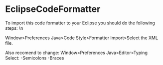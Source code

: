 # EclipseCodeFormatter

To import this code formatter to your Eclipse you should do the following steps: \n

Window>Preferences
Java>Code Style>Formatter
Import>Select the XML file.


Also recomend to change:
Window>Preferences
Java>Editor>Typing
Select:
-Semicolons
-Braces
